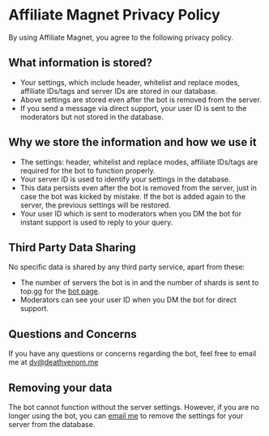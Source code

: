 # Affiliate Magnet Privacy Policy

By using Affiliate Magnet, you agree to the following privacy policy.

## What information is stored?

- Your settings, which include header, whitelist and replace modes, affiliate IDs/tags and server IDs are stored in our database.
- Above settings are stored even after the bot is removed from the server.
- If you send a message via direct support, your user ID is sent to the moderators but not stored in the database.

## Why we store the information and how we use it

- The settings: header, whitelist and replace modes, affiliate IDs/tags are required for the bot to
function properly.
- Your server ID is used to identify your settings in the database.
- This data persists even after the bot is removed from the server, just in case the bot was kicked by mistake.
If the bot is added again to the server, the previous settings will be restored.
- Your user ID which is sent to moderators when you DM the bot for instant support is used to reply to your query.

## Third Party Data Sharing

No specific data is shared by any third party service, apart from these:

- The number of servers the bot is in and the number of shards is sent to top.gg for the [bot page](https://top.gg/bot/891700586288934952).
- Moderators can see your user ID when you DM the bot for direct support.

## Questions and Concerns

If you have any questions or concerns regarding the bot, feel free to
email me at [dv@deathvenom.me](mailto:dv@deathvenom.me)

## Removing your data

The bot cannot function without the server settings. However, if you are no longer using the bot,
you can [email me](mailto:dv@deathvenom.me) to remove the settings for your server from the database.